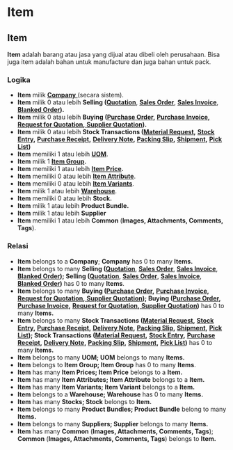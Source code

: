 # Item

## Item

**Item** adalah barang atau jasa yang dijual atau dibeli oleh perusahaan. Bisa juga item adalah bahan untuk manufacture dan juga bahan untuk pack.

### Logika

* **Item** milik [**Company** ](../../core-concept.md#company-perusahaan)(secara sistem).
* **Item** milik 0 atau lebih **Selling (**[**Quotation**](../../selling-concept/quotation.md), [**Sales Order**](../../selling-concept/sales-order.md), [**Sales Invoice**](../../selling-concept/sales-invoice.md), [**Blanked Order**](../../selling-concept/blanked-order.md)**).**
* **Item** milik 0 atau lebih **Buying (**[**Purchase Order**](../../buying-concept/purchase-order.md)**,** [**Purchase Invoice**](../../buying-concept/purchase-invoice.md)**,** [**Request for Quotation**](../../buying-concept/request-for-quotation.md)**,**[ **Supplier Quotation**](../../buying-concept/supplier-quotation.md)**).**
* **Item** milik 0 atau lebih **Stock Transactions (**[**Material Request**](../stock-transactions/material-request.md)**,** [**Stock Entry**](../stock-transactions/stock-entry.md)**,** [**Purchase Receipt**](../stock-transactions/purchase-receipt.md)**,** [**Delivery Note**](../stock-transactions/delivery-note.md)**,** [**Packing Slip**](../stock-transactions/packing-slip.md)**,** [**Shipment**](../stock-transactions/shipment.md)**,** [**Pick List**](../stock-transactions/pick-list.md)**)**
* **Item** memiliki 1 atau lebih [**UOM**](unit-of-measure.md).
* **Item** milik 1 [**Item Group**](item-group.md)**.**
* **Item** memiliki 1 atau lebih [**Item Price**](item-price.md)**.**
* **Item** memiliki 0 atau lebih [**Item Attribute**](../item-variants/item-attribute.md).
* **Item** memiliki 0 atau lebih [**Item Variants**](../item-variants/item-variants.md).
* **Item** milik 1 atau lebih [**Warehouse**](warehouse.md).
* **Item** memiliki 0 atau lebih **Stock.**
* **Item** milik 1 atau lebih **Product Bundle.**
* **Item** milik 1 atau lebih **Supplier**
* **Item** memiliki 1 atau lebih **Common** (**Images, Attachments, Comments, Tags**).

### Relasi

* **Item** belongs to a **Company**; **Company** has 0 to many **Items.**
* **Item** belongs to many **Selling (**[**Quotation**](../../selling-concept/quotation.md), [**Sales Order**](../../selling-concept/sales-order.md), [**Sales Invoice**](../../selling-concept/sales-invoice.md), [**Blanked Order**](../../selling-concept/blanked-order.md)**); Selling (**[**Quotation**](../../selling-concept/quotation.md), [**Sales Order**](../../selling-concept/sales-order.md), [**Sales Invoice**](../../selling-concept/sales-invoice.md), [**Blanked Order**](../../selling-concept/blanked-order.md)**)** has 0 to many **Items**.
* **Item** belongs to many **Buying (**[**Purchase Order**](../../buying-concept/purchase-order.md)**,** [**Purchase Invoice**](../../buying-concept/purchase-invoice.md)**,** [**Request for Quotation**](../../buying-concept/request-for-quotation.md)**,**[ **Supplier Quotation**](../../buying-concept/supplier-quotation.md)**); Buying (**[**Purchase Order**](../../buying-concept/purchase-order.md)**,** [**Purchase Invoice**](../../buying-concept/purchase-invoice.md)**,** [**Request for Quotation**](../../buying-concept/request-for-quotation.md)**,**[ **Supplier Quotation**](../../buying-concept/supplier-quotation.md)**)** has 0 to many **Items.**
* **Item** belongs to many **Stock Transactions (**[**Material Request**](../stock-transactions/material-request.md)**,** [**Stock Entry**](../stock-transactions/stock-entry.md)**,** [**Purchase Receipt**](../stock-transactions/purchase-receipt.md)**,** [**Delivery Note**](../stock-transactions/delivery-note.md)**,** [**Packing Slip**](../stock-transactions/packing-slip.md)**,** [**Shipment**](../stock-transactions/shipment.md)**,** [**Pick List**](../stock-transactions/pick-list.md)**); Stock Transactions (**[**Material Request**](../stock-transactions/material-request.md)**,** [**Stock Entry**](../stock-transactions/stock-entry.md)**,** [**Purchase Receipt**](../stock-transactions/purchase-receipt.md)**,** [**Delivery Note**](../stock-transactions/delivery-note.md)**,** [**Packing Slip**](../stock-transactions/packing-slip.md)**,** [**Shipment**](../stock-transactions/shipment.md)**,** [**Pick List**](../stock-transactions/pick-list.md)**)** has 0 to many **Items.**
* **Item** belongs to many **UOM; UOM** belongs to many **Items.**
* **Item** belongs to **Item Group; Item Group** has 0 to many **Items**.
* **Item** has many **Item Prices; Item Price** belongs to a **Item.**
* **Item** has many **Item Attributes; Item Attribute** belongs to a **Item.**
* **Item** has many **Item Variants; Item Variant** belongs to a **Item.**
* **Item** belongs to a **Warehouse; Warehouse** has 0 to many **Items.**
* **Item** has many **Stocks; Stock** belongs to **Item.**
* **Item** belongs to many **Product Bundles; Product Bundle** belong to many **Items.**
* **Item** belongs to many **Suppliers; Supplier** belongs to many **Items.**
* **Item** has many **Common** (**Images, Attachments, Comments, Tags**); **Common** (**Images, Attachments, Comments, Tags**) belongs to **Item.**
